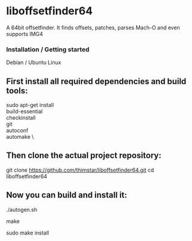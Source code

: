 # liboffsetfinder64
A 64bit offsetfinder. It finds offsets, patches, parses Mach-O and even supports IMG4

### Installation / Getting started
Debian / Ubuntu Linux
## First install all required dependencies and build tools:

sudo apt-get install \
	build-essential \
	checkinstall \
	git \
	autoconf \
	automake \

## Then clone the actual project repository:

git clone https://github.com/thimstar/liboffsetfinder64.git
cd liboffsetfinder64

## Now you can build and install it:

./autogen.sh

make

sudo make install
